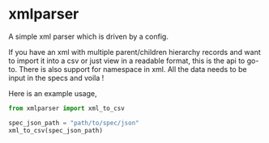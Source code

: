 # xmlparser
A simple xml parser which is driven by a config.

If you have an xml with multiple parent/children hierarchy records and want to import it into a csv or just view in a readable format, this is the api to go-to. There is also support for namespace in xml. All the data needs to be input in the specs and voila !

Here is an example usage,

```python
from xmlparser import xml_to_csv

spec_json_path = "path/to/spec/json"
xml_to_csv(spec_json_path)
```